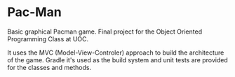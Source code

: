 # Pac-Man

Basic graphical Pacman game. Final project for the Object Oriented Programming Class at UOC.

It uses the MVC (Model-View-Controler) approach to build the architecture of the game. Gradle it's used as the build system and unit tests are provided for the classes and methods.

